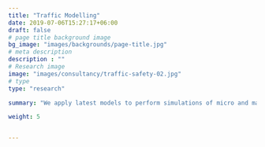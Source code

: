 ```yaml
---
title: "Traffic Modelling"
date: 2019-07-06T15:27:17+06:00
draft: false
# page title background image
bg_image: "images/backgrounds/page-title.jpg"
# meta description
description : ""
# Research image
image: "images/consultancy/traffic-safety-02.jpg"
# type
type: "research"

summary: "We apply latest models to perform simulations of micro and macro traffic simulations and OD matrix analysis for you to estimate traffic demands."

weight: 5


---
```

